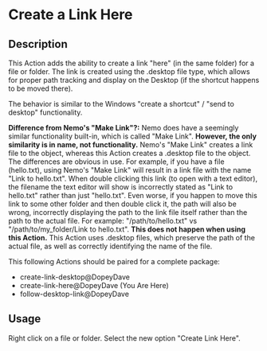 Create a Link Here
========================

Description
-----------

This Action adds the ability to create a link "here" (in the same folder) for a file or folder. The link is created using the .desktop file type, which allows for proper path tracking and display on the Desktop (if the shortcut happens to be moved there).

The behavior is similar to the Windows "create a shortcut" / "send to desktop" functionality.

**Difference from Nemo's "Make Link"?:** Nemo does have a seemingly similar functionality built-in, which is called "Make Link". **However, the only similarity is in name, not functionality.** Nemo's "Make Link" creates a link file to the object, whereas this Action creates a .desktop file to the object. The differences are obvious in use. For example, if you have a file (hello.txt), using Nemo's "Make Link" will result in a link file with the name "Link to hello.txt". When double clicking this link (to open with a text editor), the filename the text editor will show is incorrectly stated as "Link to hello.txt" rather than just "hello.txt". Even worse, if you happen to move this link to some other folder and then double click it, the path will also be wrong, incorrectly displaying the path to the link file itself rather than the path to the actual file. For example: "/path/to/hello.txt" vs "/path/to/my_folder/Link to hello.txt". **This does not happen when using this Action.** This Action uses .desktop files, which preserve the path of the actual file, as well as correctly identifying the name of the file.

This following Actions should be paired for a complete package:
* create-link-desktop@DopeyDave
* create-link-here@DopeyDave    (You Are Here)
* follow-desktop-link@DopeyDave

Usage
-----------

Right click on a file or folder. Select the new option "Create Link Here".
